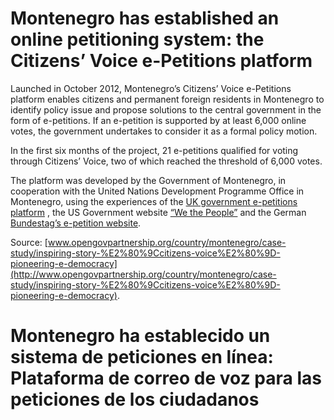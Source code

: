 # Montenegro has established an online petitioning system: the Citizens’ Voice e-Petitions platform

Launched in October 2012, Montenegro’s Citizens’ Voice e-Petitions platform enables citizens and permanent foreign residents in Montenegro to identify policy issue and propose solutions to the central government in the form of e-petitions. If an e-petition is supported by at least 6,000 online votes, the government undertakes to consider it as a formal policy motion.

In the first six months of the project, 21 e-petitions qualified for voting through Citizens’ Voice, two of which reached the threshold of 6,000 votes.

The platform was developed by the Government of Montenegro, in cooperation with the United Nations Development Programme Office in Montenegro, using the experiences of the [UK government e-petitions platform](http://epetitions.direct.gov.uk/) , the US Government website [“We the People”](https://wwws.whitehouse.gov/petitions) and the German [Bundestag’s e-petition website](https://epetitionen.bundestag.de).

Source: [www.opengovpartnership.org/country/montenegro/case-study/inspiring-story-%E2%80%9Ccitizens-voice%E2%80%9D-pioneering-e-democracy](http://www.opengovpartnership.org/country/montenegro/case-study/inspiring-story-%E2%80%9Ccitizens-voice%E2%80%9D-pioneering-e-democracy).

# Montenegro ha establecido un sistema de peticiones en línea: Plataforma de correo de voz para las peticiones de los ciudadanos

